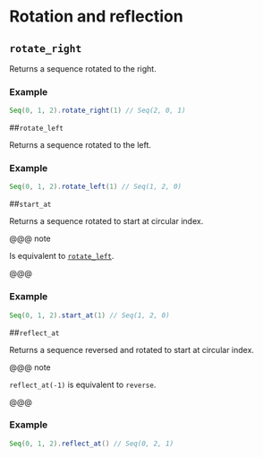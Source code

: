 # Rotation and reflection

## `rotate_right`

Returns a sequence rotated to the right.

### Example

```scala
Seq(0, 1, 2).rotate_right(1) // Seq(2, 0, 1)
```

##`rotate_left`

Returns a sequence rotated to the left.

### Example

```scala
Seq(0, 1, 2).rotate_left(1) // Seq(1, 2, 0)
```

##`start_at`

Returns a sequence rotated to start at circular index.

@@@ note

Is equivalent to [`rotate_left`](rotation-reflection.html#rotateleft).

@@@

### Example

```scala
Seq(0, 1, 2).start_at(1) // Seq(1, 2, 0)
```

##`reflect_at`

Returns a sequence reversed and rotated to start at circular index.

@@@ note

`reflect_at(-1)` is equivalent to `reverse`.

@@@

### Example

```scala
Seq(0, 1, 2).reflect_at() // Seq(0, 2, 1)
```
